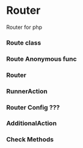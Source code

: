 # Router

Router for php

### Route class

### Route Anonymous func

### Router

### RunnerAction

### Router Config ???

### AdditionalAction

### Check Methods

